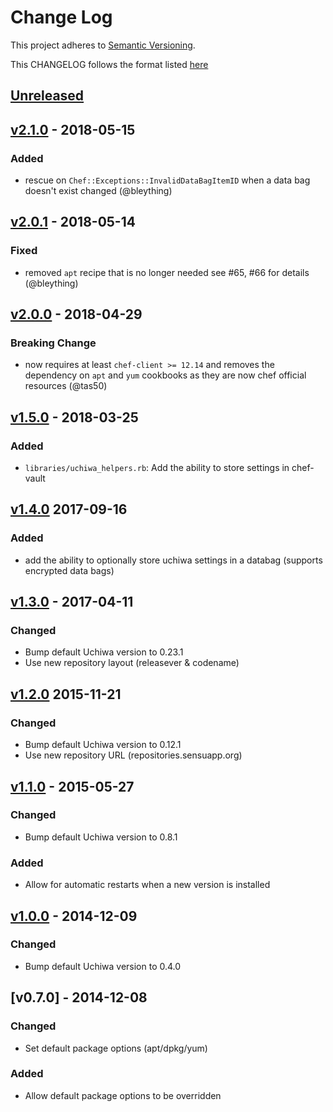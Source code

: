 # Change Log
This project adheres to [Semantic Versioning](http://semver.org/).

This CHANGELOG follows the format listed [here](https://github.com/sensu-plugins/community/blob/master/HOW_WE_CHANGELOG.md)

## [Unreleased]

## [v2.1.0] - 2018-05-15
### Added
- rescue on `Chef::Exceptions::InvalidDataBagItemID` when a data bag doesn't exist changed (@bleything)

## [v2.0.1] - 2018-05-14
### Fixed
- removed `apt` recipe that is no longer needed see #65, #66 for details (@bleything)

## [v2.0.0] - 2018-04-29
### Breaking Change
- now requires at least `chef-client >= 12.14` and removes the dependency on `apt` and `yum` cookbooks as they are now chef official resources (@tas50)

## [v1.5.0] - 2018-03-25
### Added
- `libraries/uchiwa_helpers.rb`: Add the ability to store settings in chef-vault

## [v1.4.0] 2017-09-16
### Added
- add the ability to optionally store uchiwa settings in a databag (supports encrypted data bags)

## [v1.3.0] - 2017-04-11
### Changed
- Bump default Uchiwa version to 0.23.1
- Use new repository layout (releasever & codename)

## [v1.2.0] 2015-11-21
### Changed
- Bump default Uchiwa version to 0.12.1
- Use new repository URL (repositories.sensuapp.org)

## [v1.1.0] - 2015-05-27
### Changed
- Bump default Uchiwa version to 0.8.1

### Added
- Allow for automatic restarts when a new version is installed

## [v1.0.0] - 2014-12-09
### Changed
- Bump default Uchiwa version to 0.4.0

## [v0.7.0] - 2014-12-08
### Changed
- Set default package options (apt/dpkg/yum)

### Added
- Allow default package options to be overridden


[Unreleased]: https://github.com/sensu/uchiwa-chef/compare/v2.1.0...HEAD
[v2.1.0]: https://github.com/sensu/uchiwa-chef/compare/v2.0.1...v2.1.0
[v2.0.1]: https://github.com/sensu/uchiwa-chef/compare/v2.0.0...v2.0.1
[v2.0.0]: https://github.com/sensu/uchiwa-chef/compare/v1.5.0...v2.0.0
[v1.5.0]: https://github.com/sensu/uchiwa-chef/compare/v1.4.0...v1.5.0
[v1.4.0]: https://github.com/sensu/uchiwa-chef/compare/1.3.0...v1.4.0
[v1.3.0]: https://github.com/sensu/uchiwa-chef/compare/1.2.0...1.3.0
[v1.2.0]: https://github.com/sensu/uchiwa-chef/compare/1.1.0...1.2.0
[v1.1.0]: https://github.com/sensu/uchiwa-chef/compare/1.0.0...1.1.0
[v1.0.0]: https://github.com/sensu/uchiwa-chef/compare/0.7.0...1.0.0
